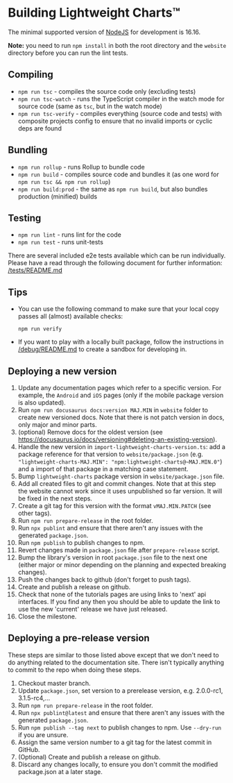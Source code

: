 # Building Lightweight Charts™

The minimal supported version of [NodeJS](https://nodejs.org/) for development is 16.16.

**Note:** you need to run `npm install` in both the root directory and the `website` directory before you can run the lint tests.

## Compiling

- `npm run tsc` - compiles the source code only (excluding tests)
- `npm run tsc-watch` - runs the TypeScript compiler in the watch mode for source code (same as `tsc`, but in the watch mode)
- `npm run tsc-verify` - compiles everything (source code and tests) with composite projects config to ensure that no invalid imports or cyclic deps are found

## Bundling

- `npm run rollup` - runs Rollup to bundle code
- `npm run build` - compiles source code and bundles it (as one word for `npm run tsc && npm run rollup`)
- `npm run build:prod` - the same as `npm run build`, but also bundles production (minified) builds

## Testing

- `npm run lint` - runs lint for the code
- `npm run test` - runs unit-tests

There are several included e2e tests available which can be run individually. Please have a read through the following document for further information: [/tests/README.md](./tests/README.md)

## Tips

- You can use the following command to make sure that your local copy passes all (almost) available checks:

    `npm run verify`

- If you want to play with a locally built package, follow the instructions in [/debug/README.md](./debug/README.md) to create a sandbox for developing in.

## Deploying a new version

1. Update any documentation pages which refer to a specific version. For example, the `Android` and `iOS` pages (only if the mobile package version is also updated).
1. Run `npm run docusaurus docs:version MAJ.MIN` in `website` folder to create new versioned docs.
  Note that there is not patch version in docs, only major and minor parts.
1. (optional) Remove docs for the oldest version (see <https://docusaurus.io/docs/versioning#deleting-an-existing-version>).
1. Handle the new version in `import-lightweight-charts-version.ts`: add a package reference for that version to `website/package.json` (e.g. `"lightweight-charts-MAJ.MIN": "npm:lightweight-charts@~MAJ.MIN.0"`) and a import of that package in a matching case statement.
1. Bump `lightweight-charts` package version in `website/package.json` file.
1. Add all created files to git and commit changes.
  Note that at this step the website cannot work since it uses unpublished so far version. It will be fixed in the next steps.
1. Create a git tag for this version with the format `vMAJ.MIN.PATCH` (see other tags).
1. Run `npm run prepare-release` in the root folder.
1. Run `npx publint` and ensure that there aren't any issues with the generated `package.json`.
1. Run `npm publish` to publish changes to npm.
1. Revert changes made in `package.json` file after `prepare-release` script.
1. Bump the library's version in root `package.json` file to the next one (either major or minor depending on the planning and expected breaking changes).
1. Push the changes back to github (don't forget to push tags).
1. Create and publish a release on github.
1. Check that none of the tutorials pages are using links to 'next' api interfaces. If you find any then you should be able to update the link to use the new 'current' release we have just released.
1. Close the milestone.

## Deploying a pre-release version

These steps are similar to those listed above except that we don't need to do anything related to the documentation site. There isn't typically anything to commit to the repo when doing these steps.

1. Checkout master branch.
1. Update `package.json`, set version to a prerelease version, e.g. 2.0.0-rc1, 3.1.5-rc4,...
1. Run `npm run prepare-release` in the root folder.
1. Run `npx publint@latest` and ensure that there aren't any issues with the generated `package.json`.
1. Run `npm publish --tag next` to publish changes to npm. Use `--dry-run` if you are unsure.
1. Assign the same version number to a git tag for the latest commit in GitHub.
1. (Optional) Create and publish a release on github.
1. Discard any changes locally, to ensure you don't commit the modified package.json at a later stage.
